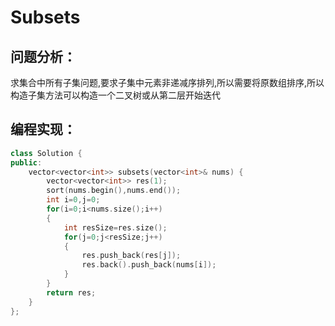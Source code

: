 # Subsets
## 问题分析：
求集合中所有子集问题,要求子集中元素非递减序排列,所以需要将原数组排序,所以构造子集方法可以构造一个二叉树或从第二层开始迭代
## 编程实现：
```C++
class Solution {
public:
    vector<vector<int>> subsets(vector<int>& nums) {
        vector<vector<int>> res(1);
        sort(nums.begin(),nums.end());
        int i=0,j=0;
        for(i=0;i<nums.size();i++)
        {
            int resSize=res.size();
            for(j=0;j<resSize;j++)
            {
                res.push_back(res[j]);
                res.back().push_back(nums[i]);
            }
        }
        return res;        
    }
};
```
